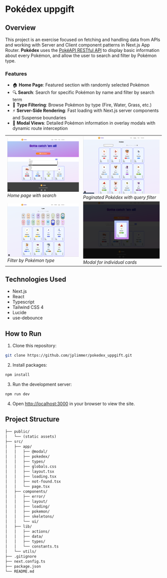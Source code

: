 # Pokédex uppgift

## Overview

This project is an exercise focused on fetching and handling data from APIs and working with Server and Client component patterns in Next.js App Router. **Pokédex** uses the [PokéAPI RESTful API](https://pokeapi.co/) to display basic information about every Pokémon, and allow the user to search and filter by Pokémon type.

### Features

- 🏠 **Home Page**: Featured section with randomly selected Pokémon
- 🔍 **Search**: Search for specific Pokémon by name and filter by search term
- 🧩 **Type Filtering**: Browse Pokémon by type (Fire, Water, Grass, etc.)
- ⚡ **Server-Side Rendering**: Fast loading with Next.js server components and Suspense boundaries
- 🎯 **Modal Views**: Detailed Pokémon information in overlay modals with dynamic route interception

<table>
    <tr>
        <td>
            <img src="screenshots/search.png">
            <i>Home page with search</i>
        </td>
        <td>
            <img src="screenshots/filter.png">
            <i>Paginated Pokédex with query filter</i>
        </td>
    </tr>
    <tr>
        <td>
            <img src="screenshots/types.png">
            <i>Filter by Pokémon type</i>
        </td>
        <td>
            <img src="screenshots/modal.png">
            <i>Modal for individual cards</i>
        </td>
    </tr>
</table>

## Technologies Used

- Next.js
- React
- Typescript
- Tailwind CSS 4
- Lucide
- use-debounce

## How to Run

1. Clone this repository:

```bash
git clone https://github.com/jplimmer/pokedex_uppgift.git
```

2. Install packages:

```bash
npm install
```

3. Run the development server:

```bash
npm run dev
```

4. Open [http://localhost:3000](http://localhost:3000) in your browser to view the site.

## Project Structure

```
├── public/
│   └── (static assets)
├── src/
│   ├── app/
│   │   ├── @modal/
│   │   ├── pokedex/
│   │   ├── types/
│   │   ├── globals.css
│   │   ├── layout.tsx
│   │   ├── loading.tsx
│   │   ├── not-found.tsx
│   │   └── page.tsx
│   ├── components/
│   │   ├── error/
│   │   ├── layout/
│   │   ├── loading/
│   │   ├── pokemon/
│   │   ├── skeletons/
│   │   └── ui/
│   ├── lib/
│   │   ├── actions/
│   │   ├── data/
│   │   ├── types/
│   │   └── constants.ts
│   └── utils/
├── .gitignore
├── next.config.ts
├── package.json
└── README.md
```
